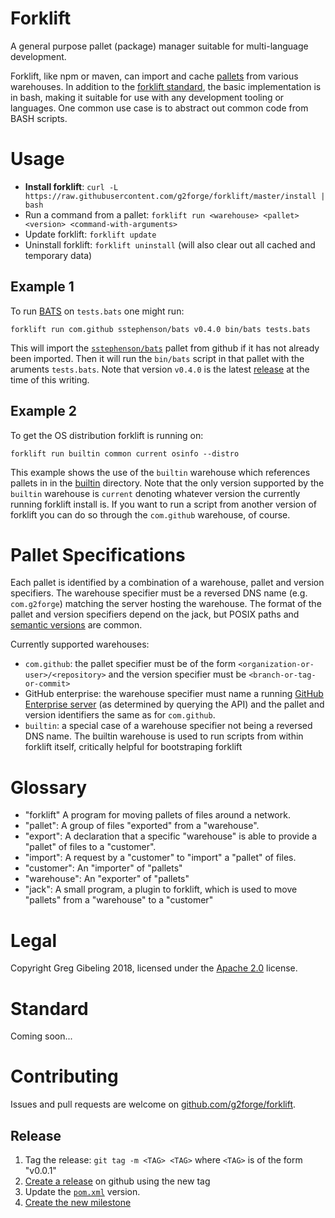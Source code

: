 # Forklift

A general purpose pallet (package) manager suitable for multi-language development.

Forklift, like npm or maven, can import and cache [pallets](#glossary) from various warehouses.
In addition to the [forklift standard](#standard), the basic implementation is in bash, making it suitable for use with any development tooling or languages.
One common use case is to abstract out common code from BASH scripts.

# Usage

* **Install forklift**: `curl -L https://raw.githubusercontent.com/g2forge/forklift/master/install | bash`
* Run a command from a pallet: `forklift run <warehouse> <pallet> <version> <command-with-arguments>`
* Update forklift: `forklift update`
* Uninstall forklift: `forklift uninstall` (will also clear out all cached and temporary data)

## Example 1

To run [BATS](https://github.com/sstephenson/bats) on `tests.bats` one might run:

```
forklift run com.github sstephenson/bats v0.4.0 bin/bats tests.bats
```

This will import the [`sstephenson/bats`](https://github.com/sstephenson/bats) pallet from github if it has not already been imported.
Then it will run the `bin/bats` script in that pallet with the aruments `tests.bats`. 
Note that version `v0.4.0` is the latest [release](https://github.com/sstephenson/bats/releases) at the time of this writing.

## Example 2

To get the OS distribution forklift is running on:

```
forklift run builtin common current osinfo --distro
```

This example shows the use of the `builtin` warehouse which references pallets in in the [builtin](builtin) directory.
Note that the only version supported by the `builtin` warehouse is `current` denoting whatever version the currently running forklift install is.
If you want to run a script from another version of forklift you can do so through the `com.github` warehouse, of course.

# Pallet Specifications

Each pallet is identified by a combination of a warehouse, pallet and version specifiers.
The warehouse specifier must be a reversed DNS name (e.g. `com.g2forge`) matching the server hosting the warehouse.
The format of the pallet and version specifiers depend on the jack, but POSIX paths and [semantic versions](https://semver.org/) are common.

Currently supported warehouses:

* `com.github`: the pallet specifier must be of the form `<organization-or-user>/<repository>` and the version specifier must be `<branch-or-tag-or-commit>`
* GitHub enterprise: the warehouse specifier must name a running [GitHub Enterprise server](https://enterprise.github.com) (as determined by querying the API) and the pallet and version identifiers the same as for `com.github`.
* `builtin`: a special case of a warehouse specifier not being a reversed DNS name. The builtin warehouse is used to run scripts from within forklift itself, critically helpful for bootstraping forklift

# Glossary

* "forklift" A program for moving pallets of files around a network.
* "pallet": A group of files "exported" from a "warehouse".
* "export": A declaration that a specific "warehouse" is able to provide a "pallet" of files to a "customer".
* "import": A request by a "customer" to "import" a "pallet" of files.
* "customer": An "importer" of "pallets"
* "warehouse": An "exporter" of "pallets"
* "jack": A small program, a plugin to forklift, which is used to move "pallets" from a "warehouse" to a "customer"

# Legal

Copyright Greg Gibeling 2018, licensed under the [Apache 2.0](LICENSE) license.

# Standard

Coming soon...

# Contributing

Issues and pull requests are welcome on [github.com/g2forge/forklift](https://github.com/g2forge/forklift).

## Release

1. Tag the release: `git tag -m <TAG> <TAG>` where `<TAG>` is of the form "v0.0.1"
2. [Create a release](https://github.com/g2forge/forklift/releases/new) on github using the new tag
3. Update the [`pom.xml`](pom.xml) version.
4. [Create the new milestone](https://github.com/g2forge/forklift/milestones/new)
